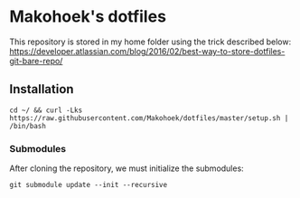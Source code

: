 # Makohoek's dotfiles

This repository is stored in my home folder using the trick described below:
https://developer.atlassian.com/blog/2016/02/best-way-to-store-dotfiles-git-bare-repo/

## Installation

```
cd ~/ && curl -Lks https://raw.githubusercontent.com/Makohoek/dotfiles/master/setup.sh | /bin/bash
```

### Submodules
After cloning the repository, we  must initialize the
submodules:
```
git submodule update --init --recursive
```
